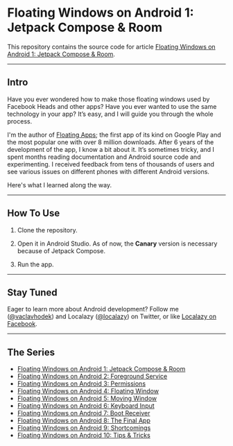 # Floating Windows on Android 1: Jetpack Compose & Room

This repository contains the source code for article [Floating Windows on Android 1: Jetpack Compose & Room](https://localazy.com/blog/floating-windows-on-android-1-jetpack-compose-and-room).

---

## Intro

Have you ever wondered how to make those floating windows used by Facebook Heads and other apps? Have you ever wanted to use the same technology in your app? It’s easy, and I will guide you through the whole process.

I'm the author of [Floating Apps](https://floatingapps.net); the first app of its kind on Google Play and the most popular one with over 8 million downloads. After 6 years of the development of the app, I know a bit about it. It’s sometimes tricky, and I spent months reading documentation and Android source code and experimenting. I received feedback from tens of thousands of users and see various issues on different phones with different Android versions.

Here's what I learned along the way. 

---

## How To Use

1. Clone the repository.

2. Open it in Android Studio. As of now, the **Canary** version is necessary because of Jetpack Compose.

3. Run the app.

---

## Stay Tuned

Eager to learn more about Android development? Follow me (<a href="https://twitter.com/vaclavhodek">@vaclavhodek</a>) and Localazy (<a href="https://twitter.com/localazy">@localazy</a>) on Twitter, or like <a href="https://www.facebook.com/localazy">Localazy on Facebook</a>.

---

## The Series

- [Floating Windows on Android 1: Jetpack Compose & Room](https://localazy.com/blog/floating-windows-on-android-1-jetpack-compose-and-room)
- [Floating Windows on Android 2: Foreground Service](https://localazy.com/blog/floating-windows-on-android-2-foreground-service)
- [Floating Windows on Android 3: Permissions](https://localazy.com/blog/floating-windows-on-android-3-permissions)
- [Floating Windows on Android 4: Floating Window](https://localazy.com/blog/floating-windows-on-android-4-floating-window)
- [Floating Windows on Android 5: Moving Window](https://localazy.com/blog/floating-windows-on-android-5-moving-window)
- [Floating Windows on Android 6: Keyboard Input](https://localazy.com/blog/floating-windows-on-android-6-keyboard-input)
- [Floating Windows on Android 7: Boot Receiver](https://localazy.com/blog/floating-windows-on-android-7-boot-receiver)
- [Floating Windows on Android 8: The Final App](https://localazy.com/blog/floating-windows-on-android-8-the-final-app)
- [Floating Windows on Android 9: Shortcomings](https://localazy.com/blog/floating-windows-on-android-9-shortcomings)
- [Floating Windows on Android 10: Tips & Tricks](https://localazy.com/blog/floating-windows-on-android-10-tips-and-tricks)
